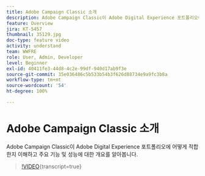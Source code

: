 ```yaml
---
title: Adobe Campaign Classic 소개
description: Adobe Campaign Classic이 Adobe Digital Experience 포트폴리오에 어떻게 적합한지 이해하고 주요 기능 및 성능에 대한 개요를 알아봅니다.
feature: Overview
jira: KT-5457
thumbnail: 35129.jpg
doc-type: feature video
activity: understand
team: WWFRE
role: User, Admin, Developer
level: Beginner
exl-id: 40411fe3-44d8-4c2e-99df-940d17ab9f3e
source-git-commit: 35e036486c5b533b54b3f626d88734e9a9fc3b8a
workflow-type: tm+mt
source-wordcount: '54'
ht-degree: 100%

---
```


# Adobe Campaign Classic 소개

Adobe Campaign Classic이 Adobe Digital Experience 포트폴리오에 어떻게 적합한지 이해하고 주요 기능 및 성능에 대한 개요를 알아봅니다.

>[!VIDEO](https://video.tv.adobe.com/v/35129?quality=12&learn=on){transcript=true}
